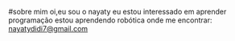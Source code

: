 #sobre mim
oi,eu sou o nayaty 
eu estou interessado em aprender programação
estou aprendendo robótica
onde me encontrar: nayatydidi7@gmail.com

